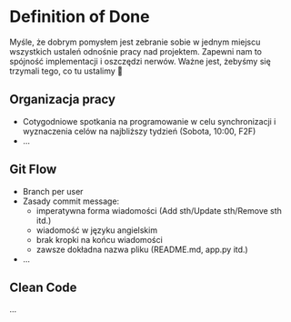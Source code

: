 # Definition of Done

Myśle, że dobrym pomysłem jest zebranie sobie w jednym miejscu wszystkich ustaleń odnośnie pracy nad projektem. Zapewni nam to spójność implementacji i oszczędzi nerwów. Ważne jest, żebyśmy się trzymali tego, co tu ustalimy :panda_face:

## Organizacja pracy
- Cotygodniowe spotkania na programowanie w celu synchronizacji i wyznaczenia celów na najbliższy tydzień (Sobota, 10:00, F2F)
- ...

## Git Flow
- Branch per user
- Zasady commit message:
  - imperatywna forma wiadomości (Add sth/Update sth/Remove sth itd.)
  - wiadomość w języku angielskim
  - brak kropki na końcu wiadomości
  - zawsze dokładna nazwa pliku (README.md, app.py itd.)
 - ...

## Clean Code
...
